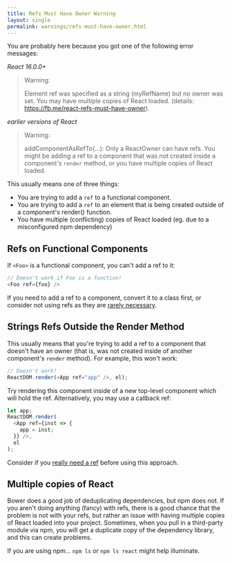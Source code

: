 ```yaml
---
title: Refs Must Have Owner Warning
layout: single
permalink: warnings/refs-must-have-owner.html
---
```


You are probably here because you got one of the following error messages:

*React 16.0.0+*
> Warning:
>
> Element ref was specified as a string (myRefName) but no owner was set. You may have multiple copies of React loaded. (details: https://fb.me/react-refs-must-have-owner).

*earlier versions of React*
> Warning:
>
> addComponentAsRefTo(...): Only a ReactOwner can have refs. You might be adding a ref to a component that was not created inside a component's `render` method, or you have multiple copies of React loaded.

This usually means one of three things:

- You are trying to add a `ref` to a functional component.
- You are trying to add a `ref` to an element that is being created outside of a component's render() function.
- You have multiple (conflicting) copies of React loaded (eg. due to a misconfigured npm dependency)

## Refs on Functional Components

If `<Foo>` is a functional component, you can't add a ref to it:

```js
// Doesn't work if Foo is a function!
<Foo ref={foo} />
```

If you need to add a ref to a component, convert it to a class first, or consider not using refs as they are [rarely necessary](/docs/refs-and-the-dom.html#when-to-use-refs).

## Strings Refs Outside the Render Method

This usually means that you're trying to add a ref to a component that doesn't have an owner (that is, was not created inside of another component's `render` method). For example, this won't work:

```js
// Doesn't work!
ReactDOM.render(<App ref="app" />, el);
```

Try rendering this component inside of a new top-level component which will hold the ref. Alternatively, you may use a callback ref:

```js
let app;
ReactDOM.render(
  <App ref={inst => {
    app = inst;
  }} />,
  el
);
```

Consider if you [really need a ref](/docs/refs-and-the-dom.html#when-to-use-refs) before using this approach.

## Multiple copies of React

Bower does a good job of deduplicating dependencies, but npm does not. If you aren't doing anything (fancy) with refs, there is a good chance that the problem is not with your refs, but rather an issue with having multiple copies of React loaded into your project. Sometimes, when you pull in a third-party module via npm, you will get a duplicate copy of the dependency library, and this can create problems.

If you are using npm... `npm ls` or `npm ls react` might help illuminate.